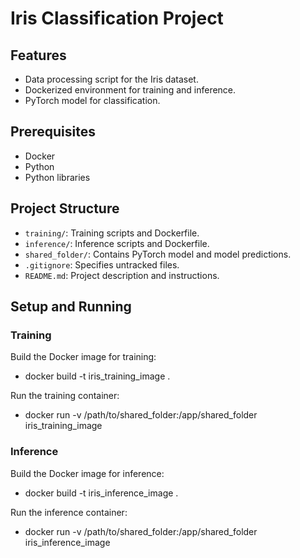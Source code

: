 # Iris Classification Project

## Features
- Data processing script for the Iris dataset.
- Dockerized environment for training and inference.
- PyTorch model for classification.

## Prerequisites
- Docker
- Python
- Python libraries

## Project Structure
- `training/`: Training scripts and Dockerfile.
- `inference/`: Inference scripts and Dockerfile.
- `shared_folder/`: Contains PyTorch model and model predictions.
- `.gitignore`: Specifies untracked files.
- `README.md`: Project description and instructions.

## Setup and Running
### Training
Build the Docker image for training: 
- docker build -t iris_training_image .
    
Run the training container:
- docker run -v /path/to/shared_folder:/app/shared_folder iris_training_image

### Inference
Build the Docker image for inference:
- docker build -t iris_inference_image .

Run the inference container:
- docker run -v /path/to/shared_folder:/app/shared_folder iris_inference_image
